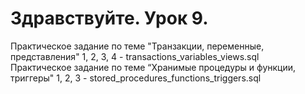 # Здравствуйте. Урок 9.
Практическое задание по теме "Транзакции, переменные, представления" 1, 2, 3, 4 - transactions_variables_views.sql<br>
Практическое задание по теме “Хранимые процедуры и функции, триггеры" 1, 2, 3 - stored_procedures_functions_triggers.sql<br>
 